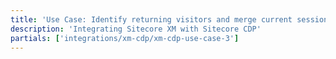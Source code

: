 ```yaml
---
title: 'Use Case: Identify returning visitors and merge current session data with historical session data'
description: 'Integrating Sitecore XM with Sitecore CDP'
partials: ['integrations/xm-cdp/xm-cdp-use-case-3']
---
```

